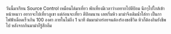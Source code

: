 ﻿วันนี้มาเรียน Source Control เหมือนได้มาเที่ยว
พักเที่ยงมีเวลาว่างอยากไปตีป้อม 
นึกๆไปใกล้เข้าหน้าหนาว อยากจะไปเที่ยวภูเขา
แต่ก่อนจะเที่ยว ตีป้อมนาน เลยเริ่มหิว มาม่าจึงเติมน้ำใส่กา
เป็นกาไฟฟ้าเดือดเร็วเกิน 100 องศา ภายในไม่ถึง 1 นาที ต้มมาม่าอร่อยจนต้องร้องขอชีวิต
หิวก็ต้องกินยังชีพไป
หลังจากกินมาม่าก็รู้สึกอิ่ม